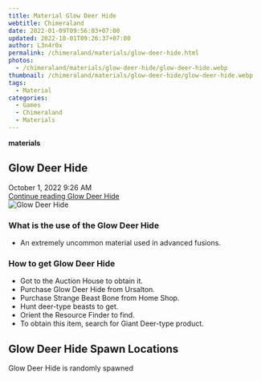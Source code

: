 ```yaml
---
title: Material Glow Deer Hide
webtitle: Chimeraland
date: 2022-01-09T09:56:03+07:00
updated: 2022-10-01T09:26:37+07:00
author: L3n4r0x
permalink: /chimeraland/materials/glow-deer-hide.html
photos:
  - /chimeraland/materials/glow-deer-hide/glow-deer-hide.webp
thumbnail: /chimeraland/materials/glow-deer-hide/glow-deer-hide.webp
tags:
  - Material
categories:
  - Games
  - Chimeraland
  - Materials
---
```


<section id="bootstrap-wrapper">
  <link
    rel="stylesheet"
    href="https://cdn.statically.io/gh/dimaslanjaka/Web-Manajemen/40ac3225/css/bootstrap-4.5-wrapper.css"
  />
  <div
    class="row g-0 border rounded overflow-hidden flex-md-row mb-4 shadow-sm position-relative"
  >
    <div class="col p-4 d-flex flex-column position-static">
      <strong class="d-inline-block mb-2 text-success">materials</strong>
      <h2 class="mb-0">Glow Deer Hide</h2>
      <div class="mb-1 text-muted">October 1, 2022 9:26 AM</div>
      <a
        href="/chimeraland/materials/glow-deer-hide.html"
        class="stretched-link d-none"
        >Continue reading Glow Deer Hide</a
      >
    </div>
    <div class="col-auto d-none d-lg-block">
      <img
        src="/chimeraland/materials/glow-deer-hide/glow-deer-hide.webp"
        alt="Glow Deer Hide"
      />
    </div>
  </div>
  <div class="row">
    <div class="col-lg-6 col-12 mb-2">
      <div class="card">
        <div class="card-body">
          <h3 class="card-title">What is the use of the Glow Deer Hide</h3>
          <div class="card-text">
            <ul>
              <li>An extremely uncommon material used in advanced fusions.</li>
            </ul>
          </div>
        </div>
      </div>
    </div>
    <div class="col-lg-6 col-12 mb-2">
      <div class="card">
        <div class="card-body">
          <h3 class="card-title">How to get Glow Deer Hide</h3>
          <div class="card-text">
            <ul>
              <li>Got to the Auction House to obtain it.</li>
              <li>Purchase Glow Deer Hide from Ursalton.</li>
              <li>Purchase Strange Beast Bone from Home Shop.</li>
              <li>Hunt deer-type beasts to get.</li>
              <li>Orient the Resource Finder to find.</li>
              <li>To obtain this item, search for Giant Deer-type product.</li>
            </ul>
          </div>
        </div>
      </div>
    </div>
    <div class="col-12 mb-2">
      <h2>Glow Deer Hide Spawn Locations</h2>
      <p>Glow Deer Hide is randomly spawned</p>
    </div>
  </div>
</section>